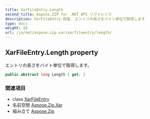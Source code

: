 ```yaml
---
title: XarFileEntry.Length
second_title: Aspose.ZIP for .NET API リファレンス
description: XarFileEntry 財産. エントリの長さをバイト単位で取得します
type: docs
weight: 10
url: /ja/net/aspose.zip.xar/xarfileentry/length/
---
```

## XarFileEntry.Length property

エントリの長さをバイト単位で取得します。

```csharp
public abstract long Length { get; }
```

### 関連項目

* class [XarFileEntry](../)
* 名前空間 [Aspose.Zip.Xar](../../xarfileentry/)
* 組み立て [Aspose.Zip](../../../)


